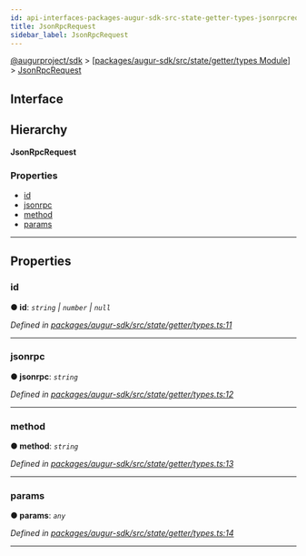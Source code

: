 ```yaml
---
id: api-interfaces-packages-augur-sdk-src-state-getter-types-jsonrpcrequest
title: JsonRpcRequest
sidebar_label: JsonRpcRequest
---
```


[@augurproject/sdk](api-readme.md) > [[packages/augur-sdk/src/state/getter/types Module]](api-modules-packages-augur-sdk-src-state-getter-types-module.md) > [JsonRpcRequest](api-interfaces-packages-augur-sdk-src-state-getter-types-jsonrpcrequest.md)

## Interface

## Hierarchy

**JsonRpcRequest**

### Properties

* [id](api-interfaces-packages-augur-sdk-src-state-getter-types-jsonrpcrequest.md#id)
* [jsonrpc](api-interfaces-packages-augur-sdk-src-state-getter-types-jsonrpcrequest.md#jsonrpc)
* [method](api-interfaces-packages-augur-sdk-src-state-getter-types-jsonrpcrequest.md#method)
* [params](api-interfaces-packages-augur-sdk-src-state-getter-types-jsonrpcrequest.md#params)

---

## Properties

<a id="id"></a>

###  id

**● id**: *`string` \| `number` \| `null`*

*Defined in [packages/augur-sdk/src/state/getter/types.ts:11](https://github.com/AugurProject/augur/blob/bae2172ca0/packages/augur-sdk/src/state/getter/types.ts#L11)*

___
<a id="jsonrpc"></a>

###  jsonrpc

**● jsonrpc**: *`string`*

*Defined in [packages/augur-sdk/src/state/getter/types.ts:12](https://github.com/AugurProject/augur/blob/bae2172ca0/packages/augur-sdk/src/state/getter/types.ts#L12)*

___
<a id="method"></a>

###  method

**● method**: *`string`*

*Defined in [packages/augur-sdk/src/state/getter/types.ts:13](https://github.com/AugurProject/augur/blob/bae2172ca0/packages/augur-sdk/src/state/getter/types.ts#L13)*

___
<a id="params"></a>

###  params

**● params**: *`any`*

*Defined in [packages/augur-sdk/src/state/getter/types.ts:14](https://github.com/AugurProject/augur/blob/bae2172ca0/packages/augur-sdk/src/state/getter/types.ts#L14)*

___

